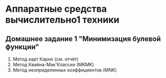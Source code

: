 # Аппаратные средства вычислительно1 техники
## Домашнее задание 1 "Минимизация булевой функции"
1. Метод карт Карно (см. отчёт)
2. Метод Квайна-Мак'Класски (MKMK)
3. Метод неопределенных коэффициентов (MNK)